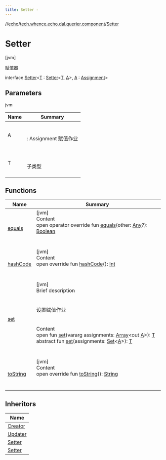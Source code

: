 ```yaml
---
title: Setter -
---
```

//[echo](../../index.md)/[tech.whence.echo.dal.querier.component](../index.md)/[Setter](index.md)



# Setter  
 [jvm] 

赋值器

interface [Setter](index.md)<[T](index.md) : [Setter](index.md)<[T](index.md), [A](index.md)>, [A](index.md) : [Assignment](../-assignment/index.md)>   


## Parameters  
  
jvm  
  
|  Name|  Summary| 
|---|---|
| A| <br><br>: Assignment 赋值作业<br><br>
| T| <br><br>子类型<br><br>
  


## Functions  
  
|  Name|  Summary| 
|---|---|
| [equals](../../tech.whence.echo.webclient.response.exception/-response-unrecognized-exception/index.md#kotlin/Any/equals/#kotlin.Any?/PointingToDeclaration/)| [jvm]  <br>Content  <br>open operator override fun [equals](../../tech.whence.echo.webclient.response.exception/-response-unrecognized-exception/index.md#kotlin/Any/equals/#kotlin.Any?/PointingToDeclaration/)(other: [Any](https://kotlinlang.org/api/latest/jvm/stdlib/kotlin/-any/index.html)?): [Boolean](https://kotlinlang.org/api/latest/jvm/stdlib/kotlin/-boolean/index.html)  <br><br><br>
| [hashCode](../../tech.whence.echo.webclient.response.exception/-response-unrecognized-exception/index.md#kotlin/Any/hashCode/#/PointingToDeclaration/)| [jvm]  <br>Content  <br>open override fun [hashCode](../../tech.whence.echo.webclient.response.exception/-response-unrecognized-exception/index.md#kotlin/Any/hashCode/#/PointingToDeclaration/)(): [Int](https://kotlinlang.org/api/latest/jvm/stdlib/kotlin/-int/index.html)  <br><br><br>
| [set](set.md)| [jvm]  <br>Brief description  <br><br><br>设置赋值作业<br><br>  <br>Content  <br>open fun [set](set.md)(vararg assignments: [Array](https://kotlinlang.org/api/latest/jvm/stdlib/kotlin/-array/index.html)<out [A](index.md)>): [T](index.md)  <br>abstract fun [set](set.md)(assignments: [Set](https://kotlinlang.org/api/latest/jvm/stdlib/kotlin.collections/-set/index.html)<[A](index.md)>): [T](index.md)  <br><br><br>
| [toString](../../tech.whence.echo.webclient.response.exception/-response-unrecognized-exception/index.md#kotlin/Any/toString/#/PointingToDeclaration/)| [jvm]  <br>Content  <br>open override fun [toString](../../tech.whence.echo.webclient.response.exception/-response-unrecognized-exception/index.md#kotlin/Any/toString/#/PointingToDeclaration/)(): [String](https://kotlinlang.org/api/latest/jvm/stdlib/kotlin/-string/index.html)  <br><br><br>


## Inheritors  
  
|  Name| 
|---|
| [Creator](../../tech.whence.echo.dal.querier/-creator/index.md)
| [Updater](../../tech.whence.echo.dal.querier/-updater/index.md)
| [Setter](../../tech.whence.echo.support.jdbc.querier.component/-setter/index.md)
| [Setter](../../tech.whence.echo.support.mongo.querier.component/-setter/index.md)

